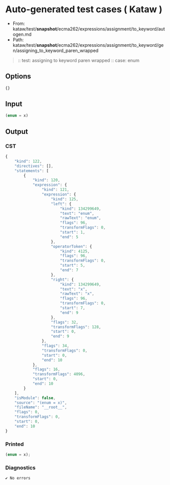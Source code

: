 # Auto-generated test cases ( Kataw )
- From: kataw/test/__snapshot__/ecma262/expressions/assignment/to_keyword/autogen.md
- Path: kataw/test/__snapshot__/ecma262/expressions/assignment/to_keyword/gen/assigning_to_keyword_paren_wrapped
> :: test: assigning to keyword paren wrapped
> :: case: enum
## Options

`````js
{}
`````
## Input

`````js
(enum = x)
`````
## Output

### CST

```javascript
{
    "kind": 122,
    "directives": [],
    "statements": [
        {
            "kind": 120,
            "expression": {
                "kind": 121,
                "expression": {
                    "kind": 125,
                    "left": {
                        "kind": 134299649,
                        "text": "enum",
                        "rawText": "enum",
                        "flags": 96,
                        "transformFlags": 0,
                        "start": 1,
                        "end": 5
                    },
                    "operatorToken": {
                        "kind": 4125,
                        "flags": 96,
                        "transformFlags": 0,
                        "start": 5,
                        "end": 7
                    },
                    "right": {
                        "kind": 134299649,
                        "text": "x",
                        "rawText": "x",
                        "flags": 96,
                        "transformFlags": 0,
                        "start": 7,
                        "end": 9
                    },
                    "flags": 32,
                    "transformFlags": 128,
                    "start": 0,
                    "end": 9
                },
                "flags": 34,
                "transformFlags": 0,
                "start": 0,
                "end": 10
            },
            "flags": 16,
            "transformFlags": 4096,
            "start": 0,
            "end": 10
        }
    ],
    "isModule": false,
    "source": "(enum = x)",
    "fileName": "__root__",
    "flags": 0,
    "transformFlags": 0,
    "start": 0,
    "end": 10
}
```

### Printed

```javascript
(enum = x);
```

### Diagnostics

```javascript
✔ No errors
```

